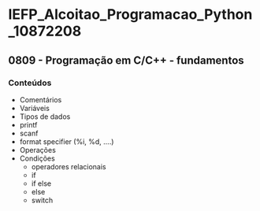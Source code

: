 # IEFP_Alcoitao_Programacao_Python_10872208

## 0809 - Programação em C/C++ - fundamentos

### Conteúdos 

* Comentários
* Variáveis
* Tipos de dados
* printf
* scanf
* format specifier (%i, %d, ....)
* Operações
* Condições
  * operadores relacionais
  * if
  * if else
  * else
  * switch
  
